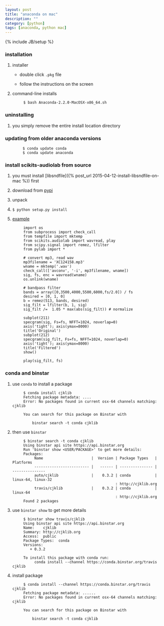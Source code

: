 ```yaml
---
layout: post
title: "anaconda on mac"
description: ""
category: [python]
tags: [anaconda, python mac]
---
```

{% include JB/setup %}

### installation

1. installer

    * double click `.pkg` file

    * follow the instructions on the screen


2. command-line installs

            $ bash Anaconda-2.2.0-MacOSX-x86_64.sh

### uninstalling

1. you simply remove the entire install location directory

### updating from older anaconda versions

            $ conda update conda
            $ conda update anaconda

### install scikits-audiolab from source

1. you must install [libsndfile]({% post_url 2015-04-12-install-libsndfile-on-mac %}) first

1. download from [pypi](https://pypi.python.org/pypi/scikits.audiolab/)

1. unpack

1. `$ python setup.py install`

1. [example](http://stackoverflow.com/questions/15311853/plot-spectogram-from-mp3)

            import os
            from subprocess import check_call
            from tempfile import mktemp
            from scikits.audiolab import wavread, play
            from scipy.signal import remez, lfilter
            from pylab import *

            # convert mp3, read wav
            mp3filename = 'XC124158.mp3'
            wname = mktemp('.wav')
            check_call(['avconv', '-i', mp3filename, wname])
            sig, fs, enc = wavread(wname)
            os.unlink(wname)

            # bandpass filter
            bands = array([0,3500,4000,5500,6000,fs/2.0]) / fs
            desired = [0, 1, 0]
            b = remez(513, bands, desired)
            sig_filt = lfilter(b, 1, sig)
            sig_filt /=  1.05 * max(abs(sig_filt)) # normalize

            subplot(211)
            specgram(sig, Fs=fs, NFFT=1024, noverlap=0)
            axis('tight'); axis(ymax=8000)
            title('Original')
            subplot(212)
            specgram(sig_filt, Fs=fs, NFFT=1024, noverlap=0)
            axis('tight'); axis(ymax=8000)
            title('Filtered')
            show()

            play(sig_filt, fs)

### conda and binstar

1. use `conda` to install a package

            $ conda install cjklib
            Fetching package metadata: ....
            Error: No packages found in current osx-64 channels matching: cjklib

            You can search for this package on Binstar with

                binstar search -t conda cjklib

1. then use `binstar`

            $ binstar search -t conda cjklib
            Using binstar api site https://api.binstar.org
            Run 'binstar show <USER/PACKAGE>' to get more details:
            Packages:
                 Name                      |  Version | Package Types   | Platforms      
                 ------------------------- |   ------ | --------------- | ---------------
                 auto/cjklib               |    0.3.2 | conda           | linux-64, linux-32
                                                      : http://cjklib.org
                 travis/cjklib             |    0.3.2 | conda           | linux-64       
                                                      : http://cjklib.org
            Found 2 packages

1. use `binstar show` to get more details

            $ binstar show travis/cjklib
            Using binstar api site https://api.binstar.org
            Name:    cjklib
            Summary: http://cjklib.org
            Access:  public
            Package Types:  conda
            Versions:
               + 0.3.2

            To install this package with conda run:
                 conda install --channel https://conda.binstar.org/travis cjklib

1. install package

            $ conda install --channel https://conda.binstar.org/travis cjklib
            Fetching package metadata: ......
            Error: No packages found in current osx-64 channels matching: cjklib

            You can search for this package on Binstar with

                binstar search -t conda cjklib